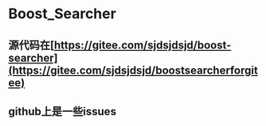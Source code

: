 # Boost_Searcher

## 源代码在[https://gitee.com/sjdsjdsjd/boost-searcher](https://gitee.com/sjdsjdsjd/boostsearcherforgitee)
## github上是一些issues
